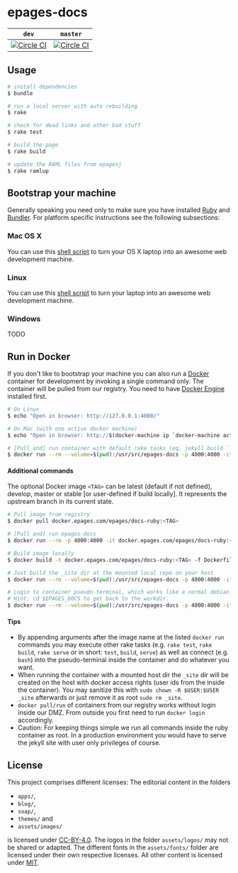 # epages-docs

| `dev` | `master` |
| :---: | :-------:|
| [![Circle CI](https://circleci.com/gh/ePages-de/epages-docs/tree/master.svg?style=svg)](https://circleci.com/gh/ePages-de/epages-docs/tree/dev) | [![Circle CI](https://circleci.com/gh/ePages-de/epages-docs/tree/master.svg?style=svg)](https://circleci.com/gh/ePages-de/epages-docs/tree/master) |

## Usage

~~~ bash
# install dependencies
$ bundle

# run a local server with auto rebuilding
$ rake

# check for dead links and other bad stuff
$ rake test

# build the page
$ rake build

# update the RAML files from epagesj
$ rake ramlup
~~~

## Bootstrap your machine

Generally speaking you need only to make sure you have installed [Ruby][ruby] and [Bundler][bundler]. For platform specific instructions see the following subsections:

### Mac OS X

You can use this [shell script][bootstrap-macosx] to turn your OS X laptop into an awesome web development machine.

### Linux

You can use this [shell script][bootstrap-linux] to turn your laptop into an awesome web development machine.

### Windows

TODO

## Run in Docker

If you don't like to bootstrap your machine you can also run a [Docker][docker] container for development by invoking a single command only. The container will be pulled from our registry. You need to have [Docker Engine][docker-engine] installed first.

~~~ bash
# On Linux
$ echo "Open in browser: http://127.0.0.1:4000/"

# On Mac (with one active docker machine)
$ echo "Open in browser: http://$(docker-machine ip `docker-machine active`):4000/"

# [Pull and] run container with default rake tasks (eq. jekyll build `_site` and jekyll serve)
$ docker run --rm --volume=$(pwd):/usr/src/epages-docs -p 4000:4000 -it docker.epages.com/epages/docs-ruby
~~~

#### Additional commands

The optional Docker image `<TAG>` can be latest (default if not defined), develop, master or stable [or user-defined if build locally]. It represents the upstream branch in its current state.

~~~ bash
# Pull image from registry 
$ docker pull docker.epages.com/epages/docs-ruby:<TAG>

# [Pull and] run epages-docs
$ docker run --rm -p 4000:4000 -it docker.epages.com/epages/docs-ruby:<TAG>

# Build image locally
$ docker build -t docker.epages.com/epages/docs-ruby:<TAG> -f Dockerfile.ruby .

# Just build the _site dir at the mounted local repo on your host
$ docker run --rm --volume=$(pwd):/usr/src/epages-docs -p 4000:4000 -it docker.epages.com/epages/docs-ruby:<TAG> build

# Login to container pseudo-terminal, which works like a normal debian vm. 
# Hint: cd $EPAGES_DOCS to get back to the workdir.
$ docker run --rm --volume=$(pwd):/usr/src/epages-docs -p 4000:4000 -it docker.epages.com/epages/docs-ruby:<TAG> bash
~~~

#### Tips

* By appending arguments after the image name at the listed `docker run` commands you may execute other rake tasks (e.g. `rake test`, `rake build`, `rake serve` or in short: `test`, `build`, `serve`) as well as connect (e.g. `bash`) into the pseudo-terminal inside the container and do whatever you want.
* When running the container with a mounted host dir the `_site` dir will be created on the host with docker access rights (user ids from the inside the container). You may sanitize this with `sudo chown -R $USER:$USER _site` afterwards or just remove it as root `sudo rm _site`.
* `docker pull/run` of containers from our registry works without login inside our DMZ. From outside you first need to run `docker login` accordingly.
* Caution: For keeping things simple we run all commands inside the ruby container as root. In a production environment you would have to serve the jekyll site with user only privileges of course.

## License

This project comprises different licenses: The editorial content in the folders

* `apps/`,
* `blog/`,
* `soap/`,
* `themes/` and
* `assets/images/`

is licensed under [CC-BY-4.0][license-cc-by-40]. The logos in the folder `assets/logos/` may not be shared or adapted. The different fonts in the `assets/fonts/` folder are licensed under their own respective licenses. All other content is licensed under [MIT][license-mit].

[epagesdocs]: http://developer.epages.com/
[ruby]: https://www.ruby-lang.org/
[bundler]: http://bundler.io/

[bootstrap-macosx]: https://github.com/thoughtbot/laptop
[bootstrap-linux]: https://github.com/thoughtbot/laptop/blob/3897ad81ee241cbff4501e779c8cde50de79e142/linux

[vagrant]: https://www.vagrantup.com/
[virtualbox]: https://www.virtualbox.org/

[docker]: https://www.docker.com/
[docker-engine]: https://docs.docker.com/engine/installation/

[license-cc-by-40]: http://creativecommons.org/licenses/by/4.0/
[license-mit]: http://opensource.org/licenses/MIT
